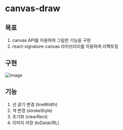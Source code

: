 
# canvas-draw

## 목표
1. canvas API를 이용하여 그림판 기능을 구현
2. react-signature-canvas 라이브러리를 이용하여 리팩토링

## 구현
![image](https://github.com/user-attachments/assets/7efa8591-d38a-4858-844e-2a9b26710c25)

## 기능
1. 선 굵기 변경 (lineWidth)
2. 색 변경 (strokeStyle)
3. 초기화 (clearRect)
4. 이미지 저장 (toDataURL)
